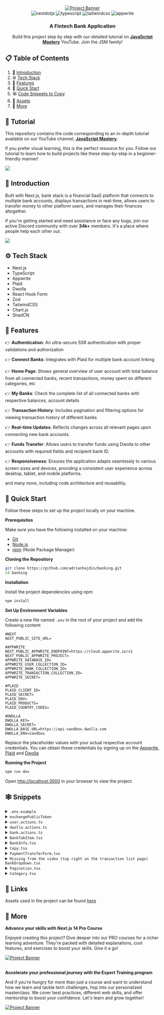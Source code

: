 <div align="center">
  <br />
    <a href="https://youtu.be/PuOVqP_cjkE?feature=shared" target="_blank">
      <img src="https://github.com/adrianhajdin/banking/assets/151519281/3c03519c-7ebd-4539-b598-49e63d1770b4" alt="Project Banner">
    </a>
  <br />
  
  <div>
    <img src="https://img.shields.io/badge/-Next_JS-black?style=for-the-badge&logoColor=white&logo=nextdotjs&color=000000" alt="nextdotjs" />
    <img src="https://img.shields.io/badge/-TypeScript-black?style=for-the-badge&logoColor=white&logo=typescript&color=3178C6" alt="typescript" />
    <img src="https://img.shields.io/badge/-Tailwind_CSS-black?style=for-the-badge&logoColor=white&logo=tailwindcss&color=06B6D4" alt="tailwindcss" />
    <img src="https://img.shields.io/badge/-Appwrite-black?style=for-the-badge&logoColor=white&logo=appwrite&color=FD366E" alt="appwrite" />
  </div>

  <h3 align="center">A Fintech Bank Application</h3>

   <div align="center">
     Build this project step by step with our detailed tutorial on <a href="https://www.youtube.com/@javascriptmastery/videos" target="_blank"><b>JavaScript Mastery</b></a> YouTube. Join the JSM family!
    </div>
</div>

## 📋 <a name="table">Table of Contents</a>

1. 🤖 [Introduction](#introduction)
2. ⚙️ [Tech Stack](#tech-stack)
3. 🔋 [Features](#features)
4. 🤸 [Quick Start](#quick-start)
5. 🕸️ [Code Snippets to Copy](#snippets)
6. 🔗 [Assets](#links)
7. 🚀 [More](#more)

## 🚨 Tutorial

This repository contains the code corresponding to an in-depth tutorial available on our YouTube channel, <a href="https://www.youtube.com/@javascriptmastery/videos" target="_blank"><b>JavaScript Mastery</b></a>. 

If you prefer visual learning, this is the perfect resource for you. Follow our tutorial to learn how to build projects like these step-by-step in a beginner-friendly manner!

<a href="https://youtu.be/PuOVqP_cjkE?feature=shared" target="_blank"><img src="https://github.com/sujatagunale/EasyRead/assets/151519281/1736fca5-a031-4854-8c09-bc110e3bc16d" /></a>

## <a name="introduction">🤖 Introduction</a>

Built with Next.js, bank stack is a financial SaaS platform that connects to multiple bank accounts, displays transactions in real-time, allows users to transfer money to other platform users, and manages their finances altogether. 

If you're getting started and need assistance or face any bugs, join our active Discord community with over **34k+** members. It's a place where people help each other out.

<a href="https://discord.com/invite/n6EdbFJ" target="_blank"><img src="https://github.com/sujatagunale/EasyRead/assets/151519281/618f4872-1e10-42da-8213-1d69e486d02e" /></a>

## <a name="tech-stack">⚙️ Tech Stack</a>

- Next.js
- TypeScript
- Appwrite
- Plaid
- Dwolla
- React Hook Form
- Zod
- TailwindCSS
- Chart.js
- ShadCN

## <a name="features">🔋 Features</a>

👉 **Authentication**: An ultra-secure SSR authentication with proper validations and authorization

👉 **Connect Banks**: Integrates with Plaid for multiple bank account linking

👉 **Home Page**: Shows general overview of user account with total balance from all connected banks, recent transactions, money spent on different categories, etc

👉 **My Banks**: Check the complete list of all connected banks with respective balances, account details

👉 **Transaction History**: Includes pagination and filtering options for viewing transaction history of different banks

👉 **Real-time Updates**: Reflects changes across all relevant pages upon connecting new bank accounts.

👉 **Funds Transfer**: Allows users to transfer funds using Dwolla to other accounts with required fields and recipient bank ID.

👉 **Responsiveness**: Ensures the application adapts seamlessly to various screen sizes and devices, providing a consistent user experience across desktop, tablet, and mobile platforms.

and many more, including code architecture and reusability. 

## <a name="quick-start">🤸 Quick Start</a>

Follow these steps to set up the project locally on your machine.

**Prerequisites**

Make sure you have the following installed on your machine:

- [Git](https://git-scm.com/)
- [Node.js](https://nodejs.org/en)
- [npm](https://www.npmjs.com/) (Node Package Manager)

**Cloning the Repository**

```bash
git clone https://github.com/adrianhajdin/banking.git
cd banking
```

**Installation**

Install the project dependencies using npm:

```bash
npm install
```

**Set Up Environment Variables**

Create a new file named `.env` in the root of your project and add the following content:

```env
#NEXT
NEXT_PUBLIC_SITE_URL=

#APPWRITE
NEXT_PUBLIC_APPWRITE_ENDPOINT=https://cloud.appwrite.io/v1
NEXT_PUBLIC_APPWRITE_PROJECT=
APPWRITE_DATABASE_ID=
APPWRITE_USER_COLLECTION_ID=
APPWRITE_BANK_COLLECTION_ID=
APPWRITE_TRANSACTION_COLLECTION_ID=
APPWRITE_SECRET=

#PLAID
PLAID_CLIENT_ID=
PLAID_SECRET=
PLAID_ENV=
PLAID_PRODUCTS=
PLAID_COUNTRY_CODES=

#DWOLLA
DWOLLA_KEY=
DWOLLA_SECRET=
DWOLLA_BASE_URL=https://api-sandbox.dwolla.com
DWOLLA_ENV=sandbox

```

Replace the placeholder values with your actual respective account credentials. You can obtain these credentials by signing up on the [Appwrite](https://appwrite.io/?utm_source=youtube&utm_content=reactnative&ref=JSmastery), [Plaid](https://plaid.com/) and [Dwolla](https://www.dwolla.com/)

**Running the Project**

```bash
npm run dev
```

Open [http://localhost:3000](http://localhost:3000) in your browser to view the project.

## <a name="snippets">🕸️ Snippets</a>

<details>
<summary><code>.env.example</code></summary>

```env
#NEXT
NEXT_PUBLIC_SITE_URL=

#APPWRITE
NEXT_PUBLIC_APPWRITE_ENDPOINT=https://cloud.appwrite.io/v1
NEXT_PUBLIC_APPWRITE_PROJECT=
APPWRITE_DATABASE_ID=
APPWRITE_USER_COLLECTION_ID=
APPWRITE_BANK_COLLECTION_ID=
APPWRITE_TRANSACTION_COLLECTION_ID=
APPWRITE_SECRET=

#PLAID
PLAID_CLIENT_ID=
PLAID_SECRET=
PLAID_ENV=sandbox
PLAID_PRODUCTS=auth,transactions,identity
PLAID_COUNTRY_CODES=US,CA

#DWOLLA
DWOLLA_KEY=
DWOLLA_SECRET=
DWOLLA_BASE_URL=https://api-sandbox.dwolla.com
DWOLLA_ENV=sandbox
```

</details>

<details>
<summary><code>exchangePublicToken</code></summary>

```typescript
// This function exchanges a public token for an access token and item ID
export const exchangePublicToken = async ({
  publicToken,
  user,
}: exchangePublicTokenProps) => {
  try {
    // Exchange public token for access token and item ID
    const response = await plaidClient.itemPublicTokenExchange({
      public_token: publicToken,
    });

    const accessToken = response.data.access_token;
    const itemId = response.data.item_id;

    // Get account information from Plaid using the access token
    const accountsResponse = await plaidClient.accountsGet({
      access_token: accessToken,
    });

    const accountData = accountsResponse.data.accounts[0];

    // Create a processor token for Dwolla using the access token and account ID
    const request: ProcessorTokenCreateRequest = {
      access_token: accessToken,
      account_id: accountData.account_id,
      processor: "dwolla" as ProcessorTokenCreateRequestProcessorEnum,
    };

    const processorTokenResponse =
      await plaidClient.processorTokenCreate(request);
    const processorToken = processorTokenResponse.data.processor_token;

    // Create a funding source URL for the account using the Dwolla customer ID, processor token, and bank name
    const fundingSourceUrl = await addFundingSource({
      dwollaCustomerId: user.dwollaCustomerId,
      processorToken,
      bankName: accountData.name,
    });

    // If the funding source URL is not created, throw an error
    if (!fundingSourceUrl) throw Error;

    // Create a bank account using the user ID, item ID, account ID, access token, funding source URL, and sharable ID
    await createBankAccount({
      userId: user.$id,
      bankId: itemId,
      accountId: accountData.account_id,
      accessToken,
      fundingSourceUrl,
      sharableId: encryptId(accountData.account_id),
    });

    // Revalidate the path to reflect the changes
    revalidatePath("/");

    // Return a success message
    return parseStringify({
      publicTokenExchange: "complete",
    });
  } catch (error) {
    // Log any errors that occur during the process
    console.error("An error occurred while creating exchanging token:", error);
  }
};
```

</details>

<details>
<summary><code>user.actions.ts</code></summary>

```typescript
"use server";

import { revalidatePath } from "next/cache";
import { cookies } from "next/headers";
import { ID, Query } from "node-appwrite";
import {
  CountryCode,
  ProcessorTokenCreateRequest,
  ProcessorTokenCreateRequestProcessorEnum,
  Products,
} from "plaid";

import { plaidClient } from "@/lib/plaid.config";
import {
  parseStringify,
  extractCustomerIdFromUrl,
  encryptId,
} from "@/lib/utils";

import { createAdminClient, createSessionClient } from "../appwrite.config";

import { addFundingSource, createDwollaCustomer } from "./dwolla.actions";

const {
  APPWRITE_DATABASE_ID: DATABASE_ID,
  APPWRITE_USER_COLLECTION_ID: USER_COLLECTION_ID,
  APPWRITE_BANK_COLLECTION_ID: BANK_COLLECTION_ID,
} = process.env;

export const signUp = async ({ password, ...userData }: SignUpParams) => {
  let newUserAccount;

  try {
    // create appwrite user
    const { database, account } = await createAdminClient();
    newUserAccount = await account.create(
      ID.unique(),
      userData.email,
      password,
      `${userData.firstName} ${userData.lastName}`
    );

    if (!newUserAccount) throw new Error("Error creating user");

    // create dwolla customer
    const dwollaCustomerUrl = await createDwollaCustomer({
      ...userData,
      type: "personal",
    });

    if (!dwollaCustomerUrl) throw new Error("Error creating dwolla customer");
    const dwollaCustomerId = extractCustomerIdFromUrl(dwollaCustomerUrl);

    const newUser = await database.createDocument(
      DATABASE_ID!,
      USER_COLLECTION_ID!,
      ID.unique(),
      {
        ...userData,
        userId: newUserAccount.$id,
        dwollaCustomerUrl,
        dwollaCustomerId,
      }
    );

    const session = await account.createEmailPasswordSession(
      userData.email,
      password
    );

    cookies().set("appwrite-session", session.secret, {
      path: "/",
      httpOnly: true,
      sameSite: "strict",
      secure: true,
    });

    return parseStringify(newUser);
  } catch (error) {
    console.error("Error", error);

    // check if account has been created, if so, delete it
    if (newUserAccount?.$id) {
      const { user } = await createAdminClient();
      await user.delete(newUserAccount?.$id);
    }

    return null;
  }
};

export const signIn = async ({ email, password }: signInProps) => {
  try {
    const { account } = await createAdminClient();
    const session = await account.createEmailPasswordSession(email, password);

    cookies().set("appwrite-session", session.secret, {
      path: "/",
      httpOnly: true,
      sameSite: "strict",
      secure: true,
    });

    const user = await getUserInfo({ userId: session.userId });

    return parseStringify(user);
  } catch (error) {
    console.error("Error", error);
    return null;
  }
};

export const getLoggedInUser = async () => {
  try {
    const { account } = await createSessionClient();
    const result = await account.get();

    const user = await getUserInfo({ userId: result.$id });

    return parseStringify(user);
  } catch (error) {
    console.error("Error", error);
    return null;
  }
};

// CREATE PLAID LINK TOKEN
export const createLinkToken = async (user: User) => {
  try {
    const tokeParams = {
      user: {
        client_user_id: user.$id,
      },
      client_name: user.firstName + user.lastName,
      products: ["auth"] as Products[],
      language: "en",
      country_codes: ["US"] as CountryCode[],
    };

    const response = await plaidClient.linkTokenCreate(tokeParams);

    return parseStringify({ linkToken: response.data.link_token });
  } catch (error) {
    console.error(
      "An error occurred while creating a new bank stack user:",
      error
    );
  }
};

// EXCHANGE PLAID PUBLIC TOKEN
// This function exchanges a public token for an access token and item ID
export const exchangePublicToken = async ({
  publicToken,
  user,
}: exchangePublicTokenProps) => {
  try {
    // Exchange public token for access token and item ID
    const response = await plaidClient.itemPublicTokenExchange({
      public_token: publicToken,
    });

    const accessToken = response.data.access_token;
    const itemId = response.data.item_id;

    // Get account information from Plaid using the access token
    const accountsResponse = await plaidClient.accountsGet({
      access_token: accessToken,
    });

    const accountData = accountsResponse.data.accounts[0];

    // Create a processor token for Dwolla using the access token and account ID
    const request: ProcessorTokenCreateRequest = {
      access_token: accessToken,
      account_id: accountData.account_id,
      processor: "dwolla" as ProcessorTokenCreateRequestProcessorEnum,
    };

    const processorTokenResponse =
      await plaidClient.processorTokenCreate(request);
    const processorToken = processorTokenResponse.data.processor_token;

    // Create a funding source URL for the account using the Dwolla customer ID, processor token, and bank name
    const fundingSourceUrl = await addFundingSource({
      dwollaCustomerId: user.dwollaCustomerId,
      processorToken,
      bankName: accountData.name,
    });

    // If the funding source URL is not created, throw an error
    if (!fundingSourceUrl) throw Error;

    // Create a bank account using the user ID, item ID, account ID, access token, funding source URL, and sharable ID
    await createBankAccount({
      userId: user.$id,
      bankId: itemId,
      accountId: accountData.account_id,
      accessToken,
      fundingSourceUrl,
      sharableId: encryptId(accountData.account_id),
    });

    // Revalidate the path to reflect the changes
    revalidatePath("/");

    // Return a success message
    return parseStringify({
      publicTokenExchange: "complete",
    });
  } catch (error) {
    // Log any errors that occur during the process
    console.error("An error occurred while creating exchanging token:", error);
  }
};

export const getUserInfo = async ({ userId }: getUserInfoProps) => {
  try {
    const { database } = await createAdminClient();

    const user = await database.listDocuments(
      DATABASE_ID!,
      USER_COLLECTION_ID!,
      [Query.equal("userId", [userId])]
    );

    if (user.total !== 1) return null;

    return parseStringify(user.documents[0]);
  } catch (error) {
    console.error("Error", error);
    return null;
  }
};

export const createBankAccount = async ({
  accessToken,
  userId,
  accountId,
  bankId,
  fundingSourceUrl,
  sharableId,
}: createBankAccountProps) => {
  try {
    const { database } = await createAdminClient();

    const bankAccount = await database.createDocument(
      DATABASE_ID!,
      BANK_COLLECTION_ID!,
      ID.unique(),
      {
        accessToken,
        userId,
        accountId,
        bankId,
        fundingSourceUrl,
        sharableId,
      }
    );

    return parseStringify(bankAccount);
  } catch (error) {
    console.error("Error", error);
    return null;
  }
};

// get user bank accounts
export const getBanks = async ({ userId }: getBanksProps) => {
  try {
    const { database } = await createAdminClient();

    const banks = await database.listDocuments(
      DATABASE_ID!,
      BANK_COLLECTION_ID!,
      [Query.equal("userId", [userId])]
    );

    return parseStringify(banks.documents);
  } catch (error) {
    console.error("Error", error);
    return null;
  }
};

// get specific bank from bank collection by document id
export const getBank = async ({ documentId }: getBankProps) => {
  try {
    const { database } = await createAdminClient();

    const bank = await database.listDocuments(
      DATABASE_ID!,
      BANK_COLLECTION_ID!,
      [Query.equal("$id", [documentId])]
    );

    if (bank.total !== 1) return null;

    return parseStringify(bank.documents[0]);
  } catch (error) {
    console.error("Error", error);
    return null;
  }
};

// get specific bank from bank collection by account id
export const getBankByAccountId = async ({
  accountId,
}: getBankByAccountIdProps) => {
  try {
    const { database } = await createAdminClient();

    const bank = await database.listDocuments(
      DATABASE_ID!,
      BANK_COLLECTION_ID!,
      [Query.equal("accountId", [accountId])]
    );

    if (bank.total !== 1) return null;

    return parseStringify(bank.documents[0]);
  } catch (error) {
    console.error("Error", error);
    return null;
  }
};
```
  
</details>

<details>
<summary><code>dwolla.actions.ts</code></summary>

```typescript
"use server";

import { Client } from "dwolla-v2";

const getEnvironment = (): "production" | "sandbox" => {
  const environment = process.env.DWOLLA_ENV as string;

  switch (environment) {
    case "sandbox":
      return "sandbox";
    case "production":
      return "production";
    default:
      throw new Error(
        "Dwolla environment should either be set to `sandbox` or `production`"
      );
  }
};

const dwollaClient = new Client({
  environment: getEnvironment(),
  key: process.env.DWOLLA_KEY as string,
  secret: process.env.DWOLLA_SECRET as string,
});

// Create a Dwolla Funding Source using a Plaid Processor Token
export const createFundingSource = async (
  options: CreateFundingSourceOptions
) => {
  try {
    return await dwollaClient
      .post(`customers/${options.customerId}/funding-sources`, {
        name: options.fundingSourceName,
        plaidToken: options.plaidToken,
      })
      .then((res) => res.headers.get("location"));
  } catch (err) {
    console.error("Creating a Funding Source Failed: ", err);
  }
};

export const createOnDemandAuthorization = async () => {
  try {
    const onDemandAuthorization = await dwollaClient.post(
      "on-demand-authorizations"
    );
    const authLink = onDemandAuthorization.body._links;
    return authLink;
  } catch (err) {
    console.error("Creating an On Demand Authorization Failed: ", err);
  }
};

export const createDwollaCustomer = async (
  newCustomer: NewDwollaCustomerParams
) => {
  try {
    return await dwollaClient
      .post("customers", newCustomer)
      .then((res) => res.headers.get("location"));
  } catch (err) {
    console.error("Creating a Dwolla Customer Failed: ", err);
  }
};

export const createTransfer = async ({
  sourceFundingSourceUrl,
  destinationFundingSourceUrl,
  amount,
}: TransferParams) => {
  try {
    const requestBody = {
      _links: {
        source: {
          href: sourceFundingSourceUrl,
        },
        destination: {
          href: destinationFundingSourceUrl,
        },
      },
      amount: {
        currency: "USD",
        value: amount,
      },
    };
    return await dwollaClient
      .post("transfers", requestBody)
      .then((res) => res.headers.get("location"));
  } catch (err) {
    console.error("Transfer fund failed: ", err);
  }
};

export const addFundingSource = async ({
  dwollaCustomerId,
  processorToken,
  bankName,
}: AddFundingSourceParams) => {
  try {
    // create dwolla auth link
    const dwollaAuthLinks = await createOnDemandAuthorization();

    // add funding source to the dwolla customer & get the funding source url
    const fundingSourceOptions = {
      customerId: dwollaCustomerId,
      fundingSourceName: bankName,
      plaidToken: processorToken,
      _links: dwollaAuthLinks,
    };
    return await createFundingSource(fundingSourceOptions);
  } catch (err) {
    console.error("Transfer fund failed: ", err);
  }
};
```

</details>

<details>
<summary><code>bank.actions.ts</code></summary>

```typescript
"use server";

import {
  ACHClass,
  CountryCode,
  TransferAuthorizationCreateRequest,
  TransferCreateRequest,
  TransferNetwork,
  TransferType,
} from "plaid";

import { plaidClient } from "../plaid.config";
import { parseStringify } from "../utils";

import { getTransactionsByBankId } from "./transaction.actions";
import { getBanks, getBank } from "./user.actions";

// Get multiple bank accounts
export const getAccounts = async ({ userId }: getAccountsProps) => {
  try {
    // get banks from db
    const banks = await getBanks({ userId });

    const accounts = await Promise.all(
      banks?.map(async (bank: Bank) => {
        // get each account info from plaid
        const accountsResponse = await plaidClient.accountsGet({
          access_token: bank.accessToken,
        });
        const accountData = accountsResponse.data.accounts[0];

        // get institution info from plaid
        const institution = await getInstitution({
          institutionId: accountsResponse.data.item.institution_id!,
        });

        const account = {
          id: accountData.account_id,
          availableBalance: accountData.balances.available!,
          currentBalance: accountData.balances.current!,
          institutionId: institution.institution_id,
          name: accountData.name,
          officialName: accountData.official_name,
          mask: accountData.mask!,
          type: accountData.type as string,
          subtype: accountData.subtype! as string,
          appwriteItemId: bank.$id,
          sharableId: bank.sharableId,
        };

        return account;
      })
    );

    const totalBanks = accounts.length;
    const totalCurrentBalance = accounts.reduce((total, account) => {
      return total + account.currentBalance;
    }, 0);

    return parseStringify({ data: accounts, totalBanks, totalCurrentBalance });
  } catch (error) {
    console.error("An error occurred while getting the accounts:", error);
  }
};

// Get one bank account
export const getAccount = async ({ appwriteItemId }: getAccountProps) => {
  try {
    // get bank from db
    const bank = await getBank({ documentId: appwriteItemId });

    // get account info from plaid
    const accountsResponse = await plaidClient.accountsGet({
      access_token: bank.accessToken,
    });
    const accountData = accountsResponse.data.accounts[0];

    // get transfer transactions from appwrite
    const transferTransactionsData = await getTransactionsByBankId({
      bankId: bank.$id,
    });

    const transferTransactions = transferTransactionsData.documents.map(
      (transferData: Transaction) => ({
        id: transferData.$id,
        name: transferData.name!,
        amount: transferData.amount!,
        date: transferData.$createdAt,
        paymentChannel: transferData.channel,
        category: transferData.category,
        type: transferData.senderBankId === bank.$id ? "debit" : "credit",
      })
    );

    // get institution info from plaid
    const institution = await getInstitution({
      institutionId: accountsResponse.data.item.institution_id!,
    });

    const transactions = await getTransactions({
      accessToken: bank?.accessToken,
    });

    const account = {
      id: accountData.account_id,
      availableBalance: accountData.balances.available!,
      currentBalance: accountData.balances.current!,
      institutionId: institution.institution_id,
      name: accountData.name,
      officialName: accountData.official_name,
      mask: accountData.mask!,
      type: accountData.type as string,
      subtype: accountData.subtype! as string,
      appwriteItemId: bank.$id,
    };

    // sort transactions by date such that the most recent transaction is first
    const allTransactions = [...transactions, ...transferTransactions].sort(
      (a, b) => new Date(b.date).getTime() - new Date(a.date).getTime()
    );

    return parseStringify({
      data: account,
      transactions: allTransactions,
    });
  } catch (error) {
    console.error("An error occurred while getting the account:", error);
  }
};

// Get bank info
export const getInstitution = async ({
  institutionId,
}: getInstitutionProps) => {
  try {
    const institutionResponse = await plaidClient.institutionsGetById({
      institution_id: institutionId,
      country_codes: ["US"] as CountryCode[],
    });

    const intitution = institutionResponse.data.institution;

    return parseStringify(intitution);
  } catch (error) {
    console.error("An error occurred while getting the accounts:", error);
  }
};

// Get transactions
export const getTransactions = async ({
  accessToken,
}: getTransactionsProps) => {
  let hasMore = true;
  let transactions: any = [];

  try {
    // Iterate through each page of new transaction updates for item
    while (hasMore) {
      const response = await plaidClient.transactionsSync({
        access_token: accessToken,
      });

      const data = response.data;

      transactions = response.data.added.map((transaction) => ({
        id: transaction.transaction_id,
        name: transaction.name,
        paymentChannel: transaction.payment_channel,
        type: transaction.payment_channel,
        accountId: transaction.account_id,
        amount: transaction.amount,
        pending: transaction.pending,
        category: transaction.category ? transaction.category[0] : "",
        date: transaction.date,
        image: transaction.logo_url,
      }));

      hasMore = data.has_more;
    }

    return parseStringify(transactions);
  } catch (error) {
    console.error("An error occurred while getting the accounts:", error);
  }
};

// Create Transfer
export const createTransfer = async () => {
  const transferAuthRequest: TransferAuthorizationCreateRequest = {
    access_token: "access-sandbox-cddd20c1-5ba8-4193-89f9-3a0b91034c25",
    account_id: "Zl8GWV1jqdTgjoKnxQn1HBxxVBanm5FxZpnQk",
    funding_account_id: "442d857f-fe69-4de2-a550-0c19dc4af467",
    type: "credit" as TransferType,
    network: "ach" as TransferNetwork,
    amount: "10.00",
    ach_class: "ppd" as ACHClass,
    user: {
      legal_name: "Anne Charleston",
    },
  };
  try {
    const transferAuthResponse =
      await plaidClient.transferAuthorizationCreate(transferAuthRequest);
    const authorizationId = transferAuthResponse.data.authorization.id;

    const transferCreateRequest: TransferCreateRequest = {
      access_token: "access-sandbox-cddd20c1-5ba8-4193-89f9-3a0b91034c25",
      account_id: "Zl8GWV1jqdTgjoKnxQn1HBxxVBanm5FxZpnQk",
      description: "payment",
      authorization_id: authorizationId,
    };

    const responseCreateResponse = await plaidClient.transferCreate(
      transferCreateRequest
    );

    const transfer = responseCreateResponse.data.transfer;
    return parseStringify(transfer);
  } catch (error) {
    console.error(
      "An error occurred while creating transfer authorization:",
      error
    );
  }
};
```

</details>


<details>
<summary><code>BankTabItem.tsx</code></summary>

```typescript
"use client";

import { useSearchParams, useRouter } from "next/navigation";

import { cn, formUrlQuery } from "@/lib/utils";

export const BankTabItem = ({ account, appwriteItemId }: BankTabItemProps) => {
  const searchParams = useSearchParams();
  const router = useRouter();
  const isActive = appwriteItemId === account?.appwriteItemId;

  const handleBankChange = () => {
    const newUrl = formUrlQuery({
      params: searchParams.toString(),
      key: "id",
      value: account?.appwriteItemId,
    });
    router.push(newUrl, { scroll: false });
  };

  return (
    <div
      onClick={handleBankChange}
      className={cn(`banktab-item`, {
        " border-blue-600": isActive,
      })}
    >
      <p
        className={cn(`text-16 line-clamp-1 flex-1 font-medium text-gray-500`, {
          " text-blue-600": isActive,
        })}
      >
        {account.name}
      </p>
    </div>
  );
};
```

</details>

<details>
<summary><code>BankInfo.tsx</code></summary>

```typescript
"use client";

import Image from "next/image";
import { useSearchParams, useRouter } from "next/navigation";

import {
  cn,
  formUrlQuery,
  formatAmount,
  getAccountTypeColors,
} from "@/lib/utils";

const BankInfo = ({ account, appwriteItemId, type }: BankInfoProps) => {
  const router = useRouter();
  const searchParams = useSearchParams();

  const isActive = appwriteItemId === account?.appwriteItemId;

  const handleBankChange = () => {
    const newUrl = formUrlQuery({
      params: searchParams.toString(),
      key: "id",
      value: account?.appwriteItemId,
    });
    router.push(newUrl, { scroll: false });
  };

  const colors = getAccountTypeColors(account?.type as AccountTypes);

  return (
    <div
      onClick={handleBankChange}
      className={cn(`bank-info ${colors.bg}`, {
        "shadow-sm border-blue-700": type === "card" && isActive,
        "rounded-xl": type === "card",
        "hover:shadow-sm cursor-pointer": type === "card",
      })}
    >
      <figure
        className={`flex-center h-fit rounded-full bg-blue-100 ${colors.lightBg}`}
      >
        <Image
          src="/icons/connect-bank.svg"
          width={20}
          height={20}
          alt={account.subtype}
          className="m-2 min-w-5"
        />
      </figure>
      <div className="flex w-full flex-1 flex-col justify-center gap-1">
        <div className="bank-info_content">
          <h2
            className={`text-16 line-clamp-1 flex-1 font-bold text-blue-900 ${colors.title}`}
          >
            {account.name}
          </h2>
          {type === "full" && (
            <p
              className={`text-12 rounded-full px-3 py-1 font-medium text-blue-700 ${colors.subText} ${colors.lightBg}`}
            >
              {account.subtype}
            </p>
          )}
        </div>

        <p className={`text-16 font-medium text-blue-700 ${colors.subText}`}>
          {formatAmount(account.currentBalance)}
        </p>
      </div>
    </div>
  );
};

export default BankInfo;
```

</details>

<details>
<summary><code>Copy.tsx</code></summary>

```typescript
"use client";
import { useState } from "react";

import { Button } from "./ui/button";

const Copy = ({ title }: { title: string }) => {
  const [hasCopied, setHasCopied] = useState(false);

  const copyToClipboard = () => {
    navigator.clipboard.writeText(title);
    setHasCopied(true);

    setTimeout(() => {
      setHasCopied(false);
    }, 2000);
  };

  return (
    <Button
      data-state="closed"
      className="mt-3 flex max-w-[320px] gap-4"
      variant="secondary"
      onClick={copyToClipboard}
    >
      <p className="line-clamp-1 w-full max-w-full text-xs font-medium text-black-2">
        {title}
      </p>

      {!hasCopied ? (
        <svg
          xmlns="http://www.w3.org/2000/svg"
          width="24"
          height="24"
          viewBox="0 0 24 24"
          fill="none"
          stroke="currentColor"
          stroke-width="2"
          stroke-linecap="round"
          stroke-linejoin="round"
          className="mr-2 size-4"
        >
          <rect width="14" height="14" x="8" y="8" rx="2" ry="2"></rect>
          <path d="M4 16c-1.1 0-2-.9-2-2V4c0-1.1.9-2 2-2h10c1.1 0 2 .9 2 2"></path>
        </svg>
      ) : (
        <svg
          xmlns="http://www.w3.org/2000/svg"
          width="24"
          height="24"
          viewBox="0 0 24 24"
          fill="none"
          stroke="currentColor"
          stroke-width="2"
          stroke-linecap="round"
          stroke-linejoin="round"
          className="mr-2 size-4"
        >
          <polyline points="20 6 9 17 4 12"></polyline>
        </svg>
      )}
    </Button>
  );
};

export default Copy;
```

</details>

<details>
<summary><code>PaymentTransferForm.tsx</code></summary>

```typescript
"use client";

import { zodResolver } from "@hookform/resolvers/zod";
import { Loader2 } from "lucide-react";
import { useRouter } from "next/navigation";
import { useState } from "react";
import { useForm } from "react-hook-form";
import * as z from "zod";

import { createTransfer } from "@/lib/actions/dwolla.actions";
import { createTransaction } from "@/lib/actions/transaction.actions";
import { getBank, getBankByAccountId } from "@/lib/actions/user.actions";
import { decryptId } from "@/lib/utils";

import { BankDropdown } from "./bank/BankDropdown";
import { Button } from "./ui/button";
import {
  Form,
  FormControl,
  FormDescription,
  FormField,
  FormItem,
  FormLabel,
  FormMessage,
} from "./ui/form";
import { Input } from "./ui/input";
import { Textarea } from "./ui/textarea";

const formSchema = z.object({
  email: z.string().email("Invalid email address"),
  name: z.string().min(4, "Transfer note is too short"),
  amount: z.string().min(4, "Amount is too short"),
  senderBank: z.string().min(4, "Please select a valid bank account"),
  sharableId: z.string().min(8, "Please select a valid sharable Id"),
});

const PaymentTransferForm = ({ accounts }: PaymentTransferFormProps) => {
  const router = useRouter();
  const [isLoading, setIsLoading] = useState(false);

  const form = useForm<z.infer<typeof formSchema>>({
    resolver: zodResolver(formSchema),
    defaultValues: {
      name: "",
      email: "",
      amount: "",
      senderBank: "",
      sharableId: "",
    },
  });

  const submit = async (data: z.infer<typeof formSchema>) => {
    setIsLoading(true);

    try {
      const receiverAccountId = decryptId(data.sharableId);
      const receiverBank = await getBankByAccountId({
        accountId: receiverAccountId,
      });
      const senderBank = await getBank({ documentId: data.senderBank });

      const transferParams = {
        sourceFundingSourceUrl: senderBank.fundingSourceUrl,
        destinationFundingSourceUrl: receiverBank.fundingSourceUrl,
        amount: data.amount,
      };
      // create transfer
      const transfer = await createTransfer(transferParams);

      // create transfer transaction
      if (transfer) {
        const transaction = {
          name: data.name,
          amount: data.amount,
          senderId: senderBank.userId.$id,
          senderBankId: senderBank.$id,
          receiverId: receiverBank.userId.$id,
          receiverBankId: receiverBank.$id,
          email: data.email,
        };

        const newTransaction = await createTransaction(transaction);

        if (newTransaction) {
          form.reset();
          router.push("/");
        }
      }
    } catch (error) {
      console.error("Submitting create transfer request failed: ", error);
    }

    setIsLoading(false);
  };

  return (
    <Form {...form}>
      <form onSubmit={form.handleSubmit(submit)} className="flex flex-col">
        <FormField
          control={form.control}
          name="senderBank"
          render={() => (
            <FormItem className="border-t border-gray-200">
              <div className="payment-transfer_form-item pb-6 pt-5">
                <div className="payment-transfer_form-content">
                  <FormLabel className="text-14 font-medium text-gray-700">
                    Select Source Bank
                  </FormLabel>
                  <FormDescription className="text-12 font-normal text-gray-600">
                    Select the bank account you want to transfer funds from
                  </FormDescription>
                </div>
                <div className="flex w-full flex-col">
                  <FormControl>
                    <BankDropdown
                      accounts={accounts}
                      setValue={form.setValue}
                      otherStyles="!w-full"
                    />
                  </FormControl>
                  <FormMessage className="text-12 text-red-500" />
                </div>
              </div>
            </FormItem>
          )}
        />

        <FormField
          control={form.control}
          name="name"
          render={({ field }) => (
            <FormItem className="border-t border-gray-200">
              <div className="payment-transfer_form-item pb-6 pt-5">
                <div className="payment-transfer_form-content">
                  <FormLabel className="text-14 font-medium text-gray-700">
                    Transfer Note (Optional)
                  </FormLabel>
                  <FormDescription className="text-12 font-normal text-gray-600">
                    Please provide any additional information or instructions
                    related to the transfer
                  </FormDescription>
                </div>
                <div className="flex w-full flex-col">
                  <FormControl>
                    <Textarea
                      placeholder="Write a short note here"
                      className="input-class"
                      {...field}
                    />
                  </FormControl>
                  <FormMessage className="text-12 text-red-500" />
                </div>
              </div>
            </FormItem>
          )}
        />

        <div className="payment-transfer_form-details">
          <h2 className="text-18 font-semibold text-gray-900">
            Bank account details
          </h2>
          <p className="text-16 font-normal text-gray-600">
            Enter the bank account details of the recipient
          </p>
        </div>

        <FormField
          control={form.control}
          name="email"
          render={({ field }) => (
            <FormItem className="border-t border-gray-200">
              <div className="payment-transfer_form-item py-5">
                <FormLabel className="text-14 w-full max-w-[280px] font-medium text-gray-700">
                  Recipient&apos;s Email Address
                </FormLabel>
                <div className="flex w-full flex-col">
                  <FormControl>
                    <Input
                      placeholder="ex: johndoe@gmail.com"
                      className="input-class"
                      {...field}
                    />
                  </FormControl>
                  <FormMessage className="text-12 text-red-500" />
                </div>
              </div>
            </FormItem>
          )}
        />

        <FormField
          control={form.control}
          name="sharableId"
          render={({ field }) => (
            <FormItem className="border-t border-gray-200">
              <div className="payment-transfer_form-item pb-5 pt-6">
                <FormLabel className="text-14 w-full max-w-[280px] font-medium text-gray-700">
                  Receiver&apos;s Plaid Sharable Id
                </FormLabel>
                <div className="flex w-full flex-col">
                  <FormControl>
                    <Input
                      placeholder="Enter the public account number"
                      className="input-class"
                      {...field}
                    />
                  </FormControl>
                  <FormMessage className="text-12 text-red-500" />
                </div>
              </div>
            </FormItem>
          )}
        />

        <FormField
          control={form.control}
          name="amount"
          render={({ field }) => (
            <FormItem className="border-y border-gray-200">
              <div className="payment-transfer_form-item py-5">
                <FormLabel className="text-14 w-full max-w-[280px] font-medium text-gray-700">
                  Amount
                </FormLabel>
                <div className="flex w-full flex-col">
                  <FormControl>
                    <Input
                      placeholder="ex: 5.00"
                      className="input-class"
                      {...field}
                    />
                  </FormControl>
                  <FormMessage className="text-12 text-red-500" />
                </div>
              </div>
            </FormItem>
          )}
        />

        <div className="payment-transfer_btn-box">
          <Button type="submit" className="payment-transfer_btn">
            {isLoading ? (
              <>
                <Loader2 size={20} className="animate-spin" /> &nbsp; Sending...
              </>
            ) : (
              "Transfer Funds"
            )}
          </Button>
        </div>
      </form>
    </Form>
  );
};

export default PaymentTransferForm;
```

</details>

<details>
<summary><code>Missing from the video (top right on the transaction list page) BankDropdown.tsx</code></summary>

```typescript
"use client";

import Image from "next/image";
import { useSearchParams, useRouter } from "next/navigation";
import { useState } from "react";

import {
  Select,
  SelectContent,
  SelectGroup,
  SelectItem,
  SelectLabel,
  SelectTrigger,
} from "@/components/ui/select";
import { formUrlQuery, formatAmount } from "@/lib/utils";

export const BankDropdown = ({
  accounts = [],
  setValue,
  otherStyles,
}: BankDropdownProps) => {
  const searchParams = useSearchParams();
  const router = useRouter();
  const [selected, setSeclected] = useState(accounts[0]);

  const handleBankChange = (id: string) => {
    const account = accounts.find((account) => account.appwriteItemId === id)!;

    setSeclected(account);
    const newUrl = formUrlQuery({
      params: searchParams.toString(),
      key: "id",
      value: id,
    });
    router.push(newUrl, { scroll: false });

    if (setValue) {
      setValue("senderBank", id);
    }
  };

  return (
    <Select
      defaultValue={selected.id}
      onValueChange={(value) => handleBankChange(value)}
    >
      <SelectTrigger
        className={`flex w-full gap-3 md:w-[300px] ${otherStyles}`}
      >
        <Image
          src="icons/credit-card.svg"
          width={20}
          height={20}
          alt="account"
        />
        <p className="line-clamp-1 w-full text-left">{selected.name}</p>
      </SelectTrigger>
      <SelectContent
        className={`w-full md:w-[300px] ${otherStyles}`}
        align="end"
      >
        <SelectGroup>
          <SelectLabel className="py-2 font-normal text-gray-500">
            Select a bank to display
          </SelectLabel>
          {accounts.map((account: Account) => (
            <SelectItem
              key={account.id}
              value={account.appwriteItemId}
              className="cursor-pointer border-t"
            >
              <div className="flex flex-col ">
                <p className="text-16 font-medium">{account.name}</p>
                <p className="text-14 font-medium text-blue-600">
                  {formatAmount(account.currentBalance)}
                </p>
              </div>
            </SelectItem>
          ))}
        </SelectGroup>
      </SelectContent>
    </Select>
  );
};
```
  
</details>

<details>
<summary><code>Pagination.tsx</code></summary>

```typescript
"use client";

import Image from "next/image";
import { useRouter, useSearchParams } from "next/navigation";

import { Button } from "@/components/ui/button";
import { formUrlQuery } from "@/lib/utils";

export const Pagination = ({ page, totalPages }: PaginationProps) => {
  const router = useRouter();
  const searchParams = useSearchParams()!;

  const handleNavigation = (type: "prev" | "next") => {
    const pageNumber = type === "prev" ? page - 1 : page + 1;

    const newUrl = formUrlQuery({
      params: searchParams.toString(),
      key: "page",
      value: pageNumber.toString(),
    });

    router.push(newUrl, { scroll: false });
  };

  return (
    <div className="flex justify-between gap-3">
      <Button
        size="lg"
        variant="ghost"
        className="p-0 hover:bg-transparent"
        onClick={() => handleNavigation("prev")}
        disabled={Number(page) <= 1}
      >
        <Image
          src="/icons/arrow-left.svg"
          alt="arrow"
          width={20}
          height={20}
          className="mr-2"
        />
        Prev
      </Button>
      <p className="text-14 flex items-center px-2">
        {page} / {totalPages}
      </p>
      <Button
        size="lg"
        variant="ghost"
        className="p-0 hover:bg-transparent"
        onClick={() => handleNavigation("next")}
        disabled={Number(page) >= totalPages}
      >
        Next
        <Image
          src="/icons/arrow-left.svg"
          alt="arrow"
          width={20}
          height={20}
          className="ml-2 -scale-x-100"
        />
      </Button>
    </div>
  );
};
```

</details>

<details>
<summary><code>Category.tsx</code></summary>

```typescript
import Image from "next/image";

import { topCategoryStyles } from "@/constants";
import { cn } from "@/lib/utils";

import { Progress } from "./ui/progress";

export const Category = ({ category }: CategoryProps) => {
  const {
    bg,
    circleBg,
    text: { main, count },
    progress: { bg: progressBg, indicator },
    icon,
  } = topCategoryStyles[category.name as keyof typeof topCategoryStyles] ||
  topCategoryStyles.default;

  return (
    <div className={cn("gap-[18px] flex p-4 rounded-xl", bg)}>
      <figure className={cn("flex-center size-10 rounded-full", circleBg)}>
        <Image src={icon} width={20} height={20} alt={category.name} />
      </figure>
      <div className="flex w-full flex-1 flex-col gap-2">
        <div className="text-14 flex justify-between">
          <h2 className={cn("font-medium", main)}>{category.name}</h2>
          <h3 className={cn("font-normal", count)}>{category.count}</h3>
        </div>
        <Progress
          value={(category.count / category.totalCount) * 100}
          className={cn("h-2 w-full", progressBg)}
          indicatorClassName={cn("h-2 w-full", indicator)}
        />
      </div>
    </div>
  );
};
```

</details>

## <a name="links">🔗 Links</a>

Assets used in the project can be found [here](https://drive.google.com/file/d/1TVhdnD97LajGsyaiNa6sDs-ap-z1oerA/view?usp=sharing)

## <a name="more">🚀 More</a>

**Advance your skills with Next.js 14 Pro Course**

Enjoyed creating this project? Dive deeper into our PRO courses for a richer learning adventure. They're packed with detailed explanations, cool features, and exercises to boost your skills. Give it a go!

<a href="https://jsmastery.pro/next14" target="_blank">
<img src="https://github.com/sujatagunale/EasyRead/assets/151519281/557837ce-f612-4530-ab24-189e75133c71" alt="Project Banner">
</a>

<br />
<br />

**Accelerate your professional journey with the Expert Training program**

And if you're hungry for more than just a course and want to understand how we learn and tackle tech challenges, hop into our personalized masterclass. We cover best practices, different web skills, and offer mentorship to boost your confidence. Let's learn and grow together!

<a href="https://www.jsmastery.pro/masterclass" target="_blank">
<img src="https://github.com/sujatagunale/EasyRead/assets/151519281/fed352ad-f27b-400d-9b8f-c7fe628acb84" alt="Project Banner">
</a>

#
